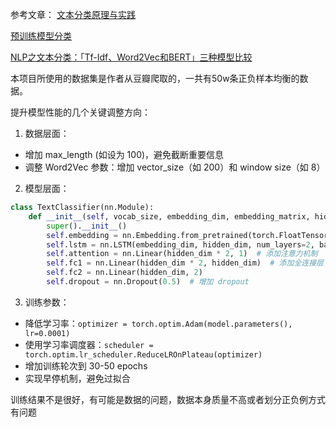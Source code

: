 参考文章：
[文本分类原理与实践](https://aibydoing.com/notebooks/chapter09-04-lab-principles-and-practices-of-text-classification) 

[预训练模型分类](https://juejin.cn/post/7327721919426494474#heading-3)

[NLP之文本分类：「Tf-Idf、Word2Vec和BERT」三种模型比较](https://www.leiphone.com/category/yanxishe/tbzazc3cjams815p.html)

本项目所使用的数据集是作者从豆瓣爬取的，一共有50w条正负样本均衡的数据。

提升模型性能的几个关键调整方向：

1. 数据层面：
- 增加 max_length (如设为 100)，避免截断重要信息
- 调整 Word2Vec 参数：增加 vector_size（如 200）和 window size（如 8）

2. 模型层面：
```python
class TextClassifier(nn.Module):
    def __init__(self, vocab_size, embedding_dim, embedding_matrix, hidden_dim=256):  # 增加 hidden_dim
        super().__init__()
        self.embedding = nn.Embedding.from_pretrained(torch.FloatTensor(embedding_matrix))
        self.lstm = nn.LSTM(embedding_dim, hidden_dim, num_layers=2, batch_first=True, bidirectional=True)  # 增加层数
        self.attention = nn.Linear(hidden_dim * 2, 1)  # 添加注意力机制
        self.fc1 = nn.Linear(hidden_dim * 2, hidden_dim)  # 添加全连接层
        self.fc2 = nn.Linear(hidden_dim, 2)
        self.dropout = nn.Dropout(0.5)  # 增加 dropout
```

3. 训练参数：
- 降低学习率：`optimizer = torch.optim.Adam(model.parameters(), lr=0.0001)`
- 使用学习率调度器：`scheduler = torch.optim.lr_scheduler.ReduceLROnPlateau(optimizer)`
- 增加训练轮次到 30-50 epochs
- 实现早停机制，避免过拟合


训练结果不是很好，有可能是数据的问题，数据本身质量不高或者划分正负例方式有问题